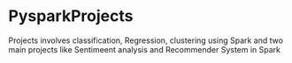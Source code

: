# PysparkProjects
Projects involves classification, Regression, clustering using Spark and two main projects like Sentimeent analysis and Recommender System in Spark
